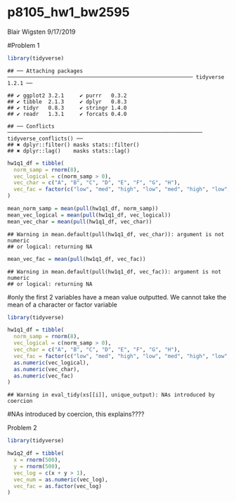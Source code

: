 p8105\_hw1\_bw2595
================
Blair Wigsten
9/17/2019

\#Problem
    1

``` r
library(tidyverse)
```

    ## ── Attaching packages ─────────────────────────────────────────────────────────── tidyverse 1.2.1 ──

    ## ✔ ggplot2 3.2.1     ✔ purrr   0.3.2
    ## ✔ tibble  2.1.3     ✔ dplyr   0.8.3
    ## ✔ tidyr   0.8.3     ✔ stringr 1.4.0
    ## ✔ readr   1.3.1     ✔ forcats 0.4.0

    ## ── Conflicts ────────────────────────────────────────────────────────────── tidyverse_conflicts() ──
    ## ✖ dplyr::filter() masks stats::filter()
    ## ✖ dplyr::lag()    masks stats::lag()

``` r
hw1q1_df = tibble(
  norm_samp = rnorm(8),
  vec_logical = c(norm_samp > 0),
  vec_char = c("A", "B", "C", "D", "E", "F", "G", "H"),
  vec_fac = factor(c("low", "med", "high", "low", "med", "high", "low", "med"))
)

mean_norm_samp = mean(pull(hw1q1_df, norm_samp))
mean_vec_logical = mean(pull(hw1q1_df, vec_logical))
mean_vec_char = mean(pull(hw1q1_df, vec_char))
```

    ## Warning in mean.default(pull(hw1q1_df, vec_char)): argument is not numeric
    ## or logical: returning NA

``` r
mean_vec_fac = mean(pull(hw1q1_df, vec_fac))
```

    ## Warning in mean.default(pull(hw1q1_df, vec_fac)): argument is not numeric
    ## or logical: returning NA

\#only the first 2 variables have a mean value outputted. We cannot take
the mean of a character or factor variable

``` r
library(tidyverse)

hw1q1_df = tibble(
  norm_samp = rnorm(8),
  vec_logical = c(norm_samp > 0),
  vec_char = c("A", "B", "C", "D", "E", "F", "G", "H"),
  vec_fac = factor(c("low", "med", "high", "low", "med", "high", "low", "med")),
  as.numeric(vec_logical),
  as.numeric(vec_char),
  as.numeric(vec_fac)
)
```

    ## Warning in eval_tidy(xs[[i]], unique_output): NAs introduced by coercion

\#NAs introduced by coercion, this explains????

Problem 2

``` r
library(tidyverse)

hw1q2_df = tibble(
  x = rnorm(500),
  y = rnorm(500),
  vec_log = c(x + y > 1), 
  vec_num = as.numeric(vec_log),
  vec_fac = as.factor(vec_log)
)
```
